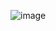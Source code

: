 ![image](https://github.com/risthian-P/geolocalizacion-y-geocodificador-de-Ionic-7/assets/117744044/f1b68c85-ed38-43c7-8b8e-3cf408324681)
